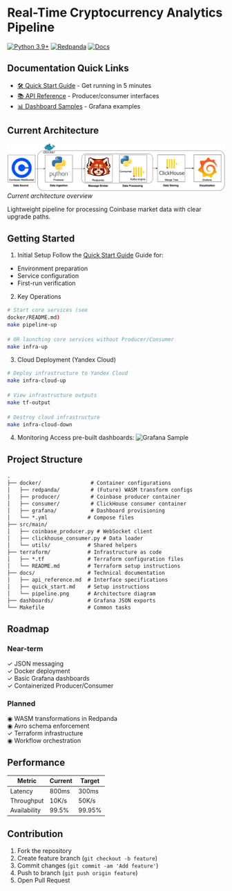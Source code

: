 # Real-Time Cryptocurrency Analytics Pipeline

[![Python 3.9+](https://img.shields.io/badge/python-3.9+-blue.svg)](https://www.python.org/downloads/) 
[![Redpanda](https://img.shields.io/badge/Streaming-Redpanda-ff69b4)](https://redpanda.com/)
[![Docs](https://img.shields.io/badge/Docs-API%20Reference-blueviolet)](docs/api_reference.md)

## Documentation Quick Links
- [🛠️ Quick Start Guide](docs/quick_start.md) - Get running in 5 minutes
- [📚 API Reference](docs/api_reference.md) - Producer/consumer interfaces
- [📊 Dashboard Samples](dashboards/) - Grafana examples

## Current Architecture
![Pipeline Diagram](https://github.com/AIZharau/coinbase-realtime-analytics/blob/main/docs/images/pipeline.png)  
*Current architecture overview*

Lightweight pipeline for processing Coinbase market data with clear upgrade paths.

## Getting Started

1. Initial Setup
Follow the [Quick Start Guide](docs/quick_start.md) Guide for:
- Environment preparation
- Service configuration
- First-run verification

2. Key Operations
```bash
# Start core services (see 
docker/README.md)
make pipeline-up

# OR launching core services without Producer/Consumer
make infra-up
```

3. Cloud Deployment (Yandex Cloud)
```bash
# Deploy infrastructure to Yandex Cloud
make infra-cloud-up

# View infrastructure outputs
make tf-output

# Destroy cloud infrastructure
make infra-cloud-down
```

4. Monitoring
Access pre-built dashboards:
![Grafana Sample](dashboards/dash.png)

## Project Structure

```
.
├── docker/                # Container configurations
│   ├── redpanda/          # (Future) WASM transform configs
│   ├── producer/          # Coinbase producer container
│   ├── consumer/          # ClickHouse consumer container
│   ├── grafana/           # Dashboard provisioning
│   └── *.yml             # Compose files
├── src/main/
│   ├── coinbase_producer.py # WebSocket client
│   ├── clickhouse_consumer.py # Data loader
│   └── utils/            # Shared helpers
├── terraform/            # Infrastructure as code
│   ├── *.tf              # Terraform configuration files
│   └── README.md         # Terraform setup instructions
├── docs/                 # Technical documentation
│   ├── api_reference.md  # Interface specifications
│   ├── quick_start.md    # Setup instructions
│   └── pipeline.png      # Architecture diagram
├── dashboards/           # Grafana JSON exports
└── Makefile              # Common tasks
```

## Roadmap

### Near-term
✓ JSON messaging  
✓ Docker deployment  
✓ Basic Grafana dashboards  
✓ Containerized Producer/Consumer

### Planned
◉ WASM transformations in Redpanda  
◉ Avro schema enforcement  
✓ Terraform infrastructure  
◉ Workflow orchestration  


## Performance

| Metric          | Current | Target |
|----------------|---------|--------|
| Latency        | 800ms   | 300ms  |
| Throughput     | 10K/s   | 50K/s  |
| Availability   | 99.5%   | 99.95% |

## Contribution

1. Fork the repository
2. Create feature branch (`git checkout -b feature`)
3. Commit changes (`git commit -am 'Add feature'`)
4. Push to branch (`git push origin feature`)
5. Open Pull Request